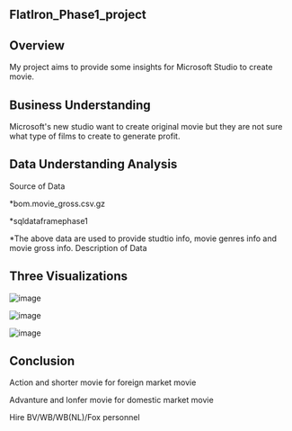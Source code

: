 FlatIron_Phase1_project
---

Overview
---
My project aims to provide some insights for Microsoft Studio to create movie.

Business Understanding
---
Microsoft's new studio want to create original movie but they are not sure what type of films to create to generate profit.

Data Understanding Analysis
---
Source of Data

*bom.movie_gross.csv.gz

*sqldataframephase1

*The above data are used to provide studtio info, movie genres info and movie gross info.
    Description of Data

Three Visualizations
---

![image](https://user-images.githubusercontent.com/65572411/172056866-9beb8a6a-79f4-4484-b393-cf0a6c3825fc.png)

![image](https://user-images.githubusercontent.com/65572411/172056909-7bdc0d81-3372-4606-94ee-57f03adc81c5.png)

![image](https://user-images.githubusercontent.com/65572411/172056932-8c83edf0-861c-4120-8808-32830bb20738.png)

Conclusion
---

Action and shorter movie for foreign market movie

Advanture and lonfer movie for domestic market movie

Hire BV/WB/WB(NL)/Fox personnel
